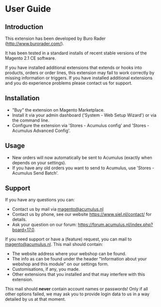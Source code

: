 User Guide
==========

Introduction
------------
This extension has been developed by Buro Rader (http://www.burorader.com/).

It has been tested in a standard installs of recent stable versions of the Magento 2.1 CE software.

If you have installed additional extensions that extends or hooks into products, orders or order lines, this extension may fail to work correctly by missing information or triggers. If you have installed additional extensions and you do experience problems please contact us for support.  

Installation
------------
- "Buy" the extension on Magento Marketplace.
- Install it via your admin dashboard ('System - Web Setup Wizard') or via the command line.
- Configure the extension via 'Stores - Acumulus config' and 'Stores - Acumulus Advanced Config'.

Usage
-----
- New orders will now automatically be sent to Acumulus (exactly when depends on your settings).
- If you have any old orders you want to send to Acumulus, use 'Stores - Acumulus Send Batch'.  

Support
-------
If you have any questions you can:

- Contact us by mail via magento@acumulus.nl
- Contact us by phone, see our website https://www.siel.nl/contact/ for details.
- Ask your question on our forum: https://forum.acumulus.nl/index.php?board=17.0.
  
If you need support or have a (feature) request, you can mail to magento@acumulus.nl. This mail should contain:

- The website address where your webshop can be found.
- The info as can be found under the header "Information about your webshop and this module" on our settings form.
- Customisations, if any, you made.
- Other extensions that you installed and that may interfere with this extension. 

This mail should **never** contain account names or passwords! Only if all other options failed, we may ask you to provide login data to us in a way detailed by us at that moment.
